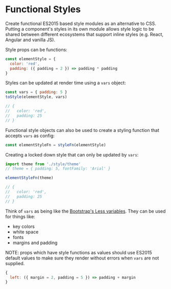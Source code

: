 # Functional Styles

Create functional ES2015 based style modules as an alternative to CSS. Putting a component's styles in its own module allows style logic to be shared between different ecosystems that support inline styles (e.g. React, Angular and vanilla JS).

Style props can be functions:

```javascript
const elementStyle = {
  color: 'red',
  padding: ({ padding = 2 }) => padding * padding
}
```

Styles can be updated at render time using a `vars` object: 

```javascript
const vars = { padding: 5 }
toStyle(elementStyle, vars)

// {
//   color: 'red',
//   padding: 25
// }

```

Functional style objects can also be used to create a styling function that accepts `vars` as config:

```javascript
const elementStyleFn = styleFn(elementStyle)
```

Creating a locked down style that can only be updated by `vars`:

```javascript
import theme from './style/theme'
// theme = { padding: 5, fontFamily: 'Arial' }

elementStyleFn(theme)

// {
//   color: 'red',
//   padding: 25
// }
```

Think of `vars` as being like the [Bootstrap's Less variables](http://getbootstrap.com/customize/#less-variables). They can be used for things like:

* key colors
* white space
* fonts
* margins and padding

NOTE: props which have style functions as values should use ES2015 default values to make sure they render without errors when `vars` are not supplied.

```javascript
{
  left: ({ margin = 2, padding = 5 }) => padding + margin
}
```






